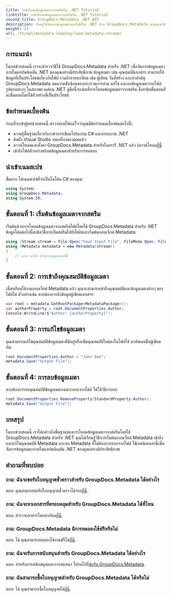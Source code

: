 ```yaml
---
title: กำลังโหลดข้อมูลเมตาจากสตรีมใน .NET Tutorial
linktitle: กำลังโหลดข้อมูลเมตาจากสตรีมใน .NET Tutorial
second_title: GroupDocs.Metadata .NET API
description: เรียนรู้วิธีจัดการข้อมูลเมตาของไฟล์ใน .NET ด้วย GroupDocs.Metadata คำแนะนำทีละขั้นตอนสำหรับการโหลด แก้ไข และลบข้อมูลเมตาออกจากสตรีม
weight: 11
url: /th/net/metadata-loading/load-metadata-stream/
---
```

## การแนะนำ
ในบทช่วยสอนนี้ เราจะสำรวจวิธีใช้ GroupDocs.Metadata สำหรับ .NET เพื่อจัดการข้อมูลเมตาภายในแอปพลิเคชัน .NET ของคุณอย่างมีประสิทธิภาพ ข้อมูลเมตา เช่น คุณสมบัติเอกสาร สามารถให้ข้อมูลที่เป็นประโยชน์เกี่ยวกับไฟล์ รวมถึงรายละเอียด เช่น ผู้เขียน วันที่สร้าง และคำสำคัญ GroupDocs.Metadata ลดความซับซ้อนของกระบวนการอ่าน แก้ไข และลบข้อมูลเมตาจากไฟล์รูปแบบต่างๆ ในสภาพแวดล้อม .NET คู่มือนี้จะเน้นที่การโหลดข้อมูลเมตาจากสตรีม ซึ่งสาธิตขั้นตอนทีละขั้นตอนโดยใช้ตัวอย่างที่เป็นประโยชน์
## ข้อกำหนดเบื้องต้น
ก่อนที่จะเข้าสู่บทช่วยสอนนี้ ตรวจสอบให้แน่ใจว่าคุณมีข้อกำหนดเบื้องต้นต่อไปนี้:
- ความรู้พื้นฐานเกี่ยวกับภาษาการเขียนโปรแกรม C# และกรอบงาน .NET
- ติดตั้ง Visual Studio บนเครื่องของคุณแล้ว
-  ดาวน์โหลดและตั้งค่า GroupDocs.Metadata สำหรับไลบรารี .NET แล้ว (ดาวน์โหลด[ที่นี่](https://releases.groupdocs.com/metadata/net/-)
- เข้าถึงไฟล์ตัวอย่างพร้อมข้อมูลเมตาสำหรับการทดสอบ

## นำเข้าเนมสเปซ
ขั้นแรก ใส่เนมสเปซที่จำเป็นในโค้ด C# ของคุณ:
```csharp
using System;
using GroupDocs.Metadata;
using System.IO;
```
## ขั้นตอนที่ 1: เริ่มต้นข้อมูลเมตาจากสตรีม
เริ่มต้นด้วยการโหลดข้อมูลเมตาจากสตรีมไฟล์โดยใช้ GroupDocs.Metadata สำหรับ .NET ข้อมูลโค้ดต่อไปนี้สาธิตวิธีการเปิดสตรีมไปยังไฟล์และเริ่มต้นออบเจ็กต์ Metadata:

```csharp
using (Stream stream = File.Open("Your Input File", FileMode.Open, FileAccess.ReadWrite))
using (Metadata metadata = new Metadata(stream))
{
    // แยก แก้ไข หรือลบข้อมูลเมตาที่นี่
}
```
## ขั้นตอนที่ 2: การเข้าถึงคุณสมบัติข้อมูลเมตา
เมื่อเตรียมใช้งานออบเจ็กต์ Metadata แล้ว คุณจะสามารถเข้าถึงคุณสมบัติและข้อมูลเมตาต่างๆ ของไฟล์ได้ ตัวอย่างเช่น หากต้องการดึงข้อมูลผู้เขียนเอกสาร:

```csharp
var root = metadata.GetRootPackage<MetadataPackage>();
var authorProperty = root.DocumentProperties.Author;
Console.WriteLine($"Author: {authorProperty}");
```
## ขั้นตอนที่ 3: การแก้ไขข้อมูลเมตา
คุณสามารถแก้ไขคุณสมบัติข้อมูลเมตาที่มีอยู่หรือเพิ่มคุณสมบัติใหม่ลงในไฟล์ได้ มาอัพเดตชื่อผู้เขียนกัน:

```csharp
root.DocumentProperties.Author = "John Doe";
metadata.Save("Output File");
```
## ขั้นตอนที่ 4: การลบข้อมูลเมตา
หากต้องการลบคุณสมบัติข้อมูลเมตาเฉพาะออกจากไฟล์ ให้ใช้วิธีการลบ:

```csharp
root.DocumentProperties.RemoveProperty(StandardProperty.Author);
metadata.Save("Output File");
```

## บทสรุป
ในบทช่วยสอนนี้ เราได้กล่าวถึงพื้นฐานของการโหลดข้อมูลเมตาจากสตรีมโดยใช้ GroupDocs.Metadata สำหรับ .NET คุณได้เรียนรู้วิธีการเริ่มต้นออบเจ็กต์ Metadata เข้าถึงและแก้ไขคุณสมบัติ Metadata และลบ Metadata ที่ไม่ต้องการออกจากไฟล์ ใช้เทคนิคเหล่านี้เพื่อจัดการข้อมูลเมตาภายในแอปพลิเคชัน .NET ของคุณอย่างมีประสิทธิภาพ

## คำถามที่พบบ่อย
### ถาม: ฉันจะขอรับใบอนุญาตชั่วคราวสำหรับ GroupDocs.Metadata ได้อย่างไร
 ตอบ: คุณสามารถขอรับใบอนุญาตชั่วคราวได้จาก[ที่นี่](https://purchase.groupdocs.com/temporary-license/).
### ถาม: ฉันจะหาเอกสารที่ครอบคลุมสำหรับ GroupDocs.Metadata ได้ที่ไหน
 ตอบ: สำรวจเอกสารโดยละเอียด[ที่นี่](https://tutorials.groupdocs.com/metadata/net/).
### ถาม: GroupDocs.Metadata มีการทดลองใช้ฟรีหรือไม่
 ตอบ: ได้ คุณสามารถทดลองใช้งานฟรีได้[ที่นี่](https://releases.groupdocs.com/).
### ถาม: ฉันจะรับการสนับสนุนสำหรับ GroupDocs.Metadata ได้อย่างไร
 ตอบ: สำหรับการสนับสนุนและการสนทนา โปรดไปที่[ฟอรัม GroupDocs.Metadata](https://forum.groupdocs.com/c/metadata/14).
### ถาม: ฉันสามารถซื้อใบอนุญาตสำหรับ GroupDocs.Metadata ได้หรือไม่
 ตอบ: ได้ คุณสามารถซื้อใบอนุญาตได้[ที่นี่](https://purchase.groupdocs.com/buy).